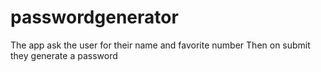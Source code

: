 # passwordgenerator
The app ask the user for their name and favorite number
Then on submit they generate a password